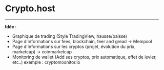 # Crypto.host

---

**Idée :**

- Graphique de trading (Style TradingView, hausse/baisse)
- Page d'informations sur fees, blockchain, feer and gread -> Mempool
- Page d'informations sur les cryptos (projet, évolution du prix, marketcap) -> coinmarketcap
- Monitoring de wallet (Add ses cryptos, prix automatique, effet de levier, etc..) exemple : cryptomoonitor.io

